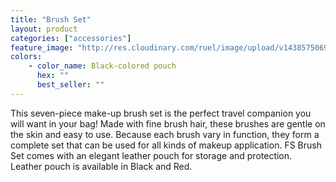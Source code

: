 ```yaml
---
title: "Brush Set"
layout: product
categories: ["accessories"]
feature_image: "http://res.cloudinary.com/ruel/image/upload/v1438575069/fs/brushset_leather_PB246532.jpg"
colors:
    - color_name: Black-colored pouch
      hex: ""
      best_seller: ""
---
```

This seven-piece make-up brush set is the perfect travel companion you will want in your bag! Made with fine brush hair, these brushes are gentle on the skin and easy to use. Because each brush vary in function, they form a complete set that can be used for all kinds of makeup application. FS Brush Set comes with an elegant leather pouch for storage and protection. Leather pouch is available in Black and Red.